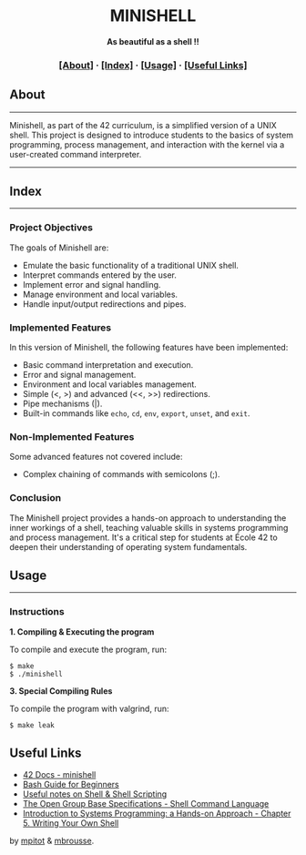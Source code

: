 <h1 align="center">
MINISHELL
</h1>

<h4 align="center">
As beautiful as a shell !!
</h4>
</p>

<h3 align="center">
	<a href="#about">[About]</a>
	<span> · </span>
	<a href="#index">[Index]</a>
	<span> · </span>
	<a href="#usage">[Usage]</a>
	<span> · </span>
	<a href="#useful-links">[Useful Links]</a>
</h3>

## About
___
Minishell, as part of the 42 curriculum, is a simplified version of a UNIX shell. This project is designed to introduce students to the basics of system programming, process management, and interaction with the kernel via a user-created command interpreter.

____
## Index
___
### Project Objectives

The goals of Minishell are:
- Emulate the basic functionality of a traditional UNIX shell.
- Interpret commands entered by the user.
- Implement error and signal handling.
- Manage environment and local variables.
- Handle input/output redirections and pipes.

### Implemented Features

In this version of Minishell, the following features have been implemented:
- Basic command interpretation and execution.
- Error and signal management.
- Environment and local variables management.
- Simple (<, >) and advanced (<<, >>) redirections.
- Pipe mechanisms (|).
- Built-in commands like `echo`, `cd`, `env`, `export`, `unset`, and `exit`.

### Non-Implemented Features

Some advanced features not covered include:
- Complex chaining of commands with semicolons (;).

### Conclusion

The Minishell project provides a hands-on approach to understanding the inner workings of a shell, teaching valuable skills in systems programming and process management. It's a critical step for students at École 42 to deepen their understanding of operating system fundamentals.

## Usage
___
### Instructions

**1. Compiling & Executing the program**

To compile and execute the program, run:

```shell
$ make
$ ./minishell
```
**3. Special Compiling Rules**

To compile the program with valgrind, run:

```shell
$ make leak
```

## Useful Links
* [42 Docs - minishell](https://harm-smits.github.io/42docs/projects/minishell)
* [Bash Guide for Beginners](https://tldp.org/LDP/Bash-Beginners-Guide/html/index.html)
* [Useful notes on Shell & Shell Scripting](https://www.notion.so/Shell-Shell-Scripting-6e0f0290a0304dad93a1d25ba15d92fe)
* [The Open Group Base Specifications - Shell Command Language](https://pubs.opengroup.org/onlinepubs/009695399/utilities/xcu_chap02.html)
* [Introduction to Systems Programming: a Hands-on Approach - Chapter 5. Writing Your Own Shell ](https://www.cs.purdue.edu/homes/grr/SystemsProgrammingBook/Book/Chapter5-WritingYourOwnShell.pdf)

by [mpitot](https://github.com/MPIT0T) & [mbrousse](https://github.com/maxdegers).
